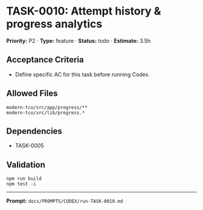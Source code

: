 # TASK-0010: Attempt history & progress analytics
**Priority:** P2 · **Type:** feature · **Status:** todo · **Estimate:** 3.5h

## Acceptance Criteria
- Define specific AC for this task before running Codex.

## Allowed Files
```
modern-tco/src/app/progress/**
modern-tco/src/lib/progress.*
```

## Dependencies
- TASK-0005

## Validation
```
npm run build
npm test -i
```

---
**Prompt:** `docs/PROMPTS/CODEX/run-TASK-0010.md`

